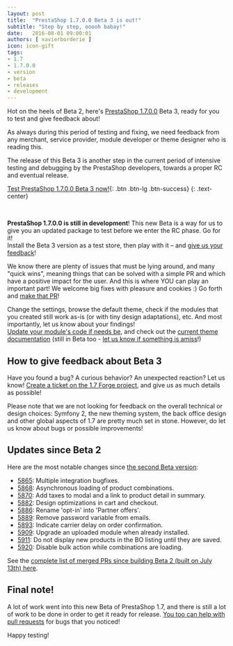 ```yaml
---
layout: post
title:  "PrestaShop 1.7.0.0 Beta 3 is out!"
subtitle: "Step by step, ooooh babay!"
date:   2016-08-01 09:00:01
authors: [ xavierborderie ]
icon: icon-gift
tags:
- 1.7
- 1.7.0.0
- version
- beta
- releases
- development
---
```


Hot on the heels of Beta 2, here's [PrestaShop 1.7.0.0](https://www.prestashop.com/en/1.7) Beta 3, ready for you to test and give feedback about!

As always during this period of testing and fixing, we need feedback from any merchant, service provider, module developer or theme designer who is reading this.

The release of this Beta 3 is another step in the current period of intensive testing and debugging by the PrestaShop developers, towards a proper RC and eventual release.

[Test PrestaShop 1.7.0.0 Beta 3 now!](https://www.prestashop.com/versions ){: .btn .btn-lg .btn-success}
{: .text-center}

<br/>

**PrestaShop 1.7.0.0 is still in development**! This new Beta is a way for us to give you an updated package to test before we enter the RC phase. Go for it!<br/>
Install the Beta 3 version as a test store, then play with it – and [give us your feedback](http://forge.prestashop.com/secure/CreateIssue%21default.jspa?selectedProjectId=11322&issuetype=1)!

We know there are plenty of issues that must be lying around, and many "quick wins", meaning things that can be solved with a simple PR and which have a positive impact for the user. And this is where YOU can play an important part!
We welcome big fixes with pleasure and cookies :) Go forth and [make that PR](https://github.com/PrestaShop/PrestaShop/tree/develop)!

Change the settings, browse the default theme, check if the modules that you created still work as-is (or with tiny design adaptations), etc. And most importantly, let us know about your findings!<br/>
[Update your module's code if needs be](http://build.prestashop.com/news/module-development-changes-in-17/), and check out the [current theme documentation](https://github.com/PrestaShop/docs/blob/master/TABLE%20OF%20CONTENT.md) (still in Beta too - [let us know if something is amiss](https://github.com/PrestaShop/docs/issues)!)


## How to give feedback about Beta 3

Have you found a bug? A curious behavior? An unexpected reaction? Let us know! [Create a ticket on the 1.7 Forge project](http://forge.prestashop.com/secure/CreateIssue%21default.jspa?selectedProjectId=11322&issuetype=1), and give us as much details as possible!

Please note that we are not looking for feedback on the overall technical or design choices: Symfony 2, the new theming system, the back office design and other global aspects of 1.7 are pretty much set in stone. However, do let us know about bugs or possible improvements!


## Updates since Beta 2

Here are the most notable changes since [the second Beta version](http://build.prestashop.com/news/prestashop-17-beta2/):

 * [5865](https://github.com/PrestaShop/PrestaShop/pull/5865): Multiple integration bugfixes.
 * [5868](https://github.com/PrestaShop/PrestaShop/pull/5868): Asynchronous loading of product combinations.
 * [5870](https://github.com/PrestaShop/PrestaShop/pull/5870): Add taxes to modal and a link to product detail in summary.
 * [5882](https://github.com/PrestaShop/PrestaShop/pull/5882): Design optimizations in cart and checkout.
 * [5886](https://github.com/PrestaShop/PrestaShop/pull/5886): Rename 'opt-in' into 'Partner offers'.
 * [5889](https://github.com/PrestaShop/PrestaShop/pull/5889): Remove password variable from emails.
 * [5893](https://github.com/PrestaShop/PrestaShop/pull/5893): Indicate carrier delay on order confirmation.
 * [5909](https://github.com/PrestaShop/PrestaShop/pull/5909): Upgrade an uploaded module when already installed.
 * [5911](https://github.com/PrestaShop/PrestaShop/pull/5911): Do not display new products in the BO listing until they are saved.
 * [5920](https://github.com/PrestaShop/PrestaShop/pull/5920): Disable bulk action while combinations are loading.


See the [complete list of merged PRs since building Beta 2 (built on July 13th) here](https://github.com/PrestaShop/PrestaShop/pulls?utf8=%E2%9C%93&q=is%3Apr%20is%3Aclosed%20base%3Adevelop%20merged%3A2016-07-13..2016-07-28%20sort%3Acreated-asc%20).


## Final note!

A lot of work went into this new Beta of PrestaShop 1.7, and there is still a lot of work to be done in order to get it ready for release. [You too can help with pull requests](https://github.com/PrestaShop/PrestaShop/tree/develop) for bugs that you noticed!

Happy testing!
